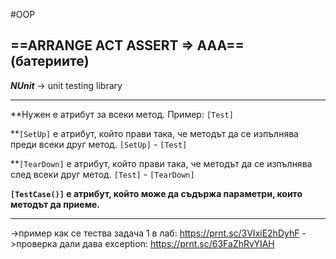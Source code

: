 #OOP 

==ARRANGE ACT ASSERT => AAA== (батериите)
--
***NUnit*** -> unit testing library

---
**Нужен е атрибут за всеки метод. Пример: `[Test]`

**`[SetUp]` е атрибут, който прави така, че методът да се изпълнява преди всеки друг метод. `[SetUp]` - `[Test]`

**`[TearDown]` е атрибут, който прави така, че методът да се изпълнява след всеки друг метод. `[Test]` - `[TearDown]`

**`[TestCase()]` е атрибут, който може да съдържа параметри, които методът да приеме.**

---
->пример как се тества задача 1 в лаб: https://prnt.sc/3VIxiE2hDyhF 
->проверка дали дава exception: https://prnt.sc/63FaZhRvYIAH
